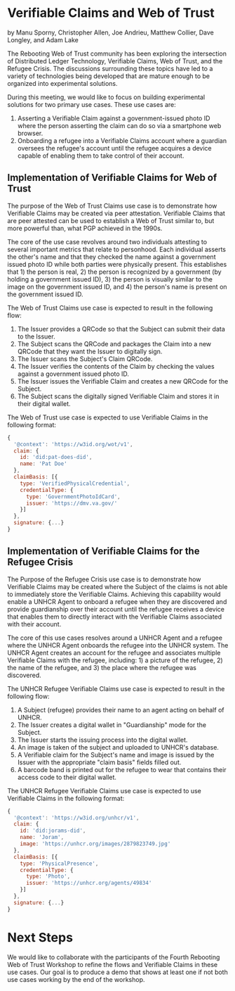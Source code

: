 # Verifiable Claims and Web of Trust

by Manu Sporny, Christopher Allen, Joe Andrieu, Matthew Collier, Dave Longley, and Adam Lake

The Rebooting Web of Trust community has been exploring the intersection of Distributed Ledger Technology, Verifiable Claims, Web of Trust, and the Refugee Crisis. The discussions surrounding these topics have led to a variety of technologies being developed that are mature enough to be organized into experimental solutions.

During this meeting, we would like to focus on building experimental solutions for two primary use cases. These use cases are:

1. Asserting a Verifiable Claim against a government-issued photo ID
   where the person asserting the claim can do so via a smartphone
   web browser.
2. Onboarding a refugee into a Verifiable Claims account where a
   guardian oversees the refugee's account until the refugee
   acquires a device capable of enabling them to take control of their
   account.

## Implementation of Verifiable Claims for Web of Trust

The purpose of the Web of Trust Claims use case is to demonstrate how Verifiable Claims may be created via peer attestation. Verifiable Claims that are peer attested can be used to establish a Web of Trust similar to, but more powerful than, what PGP achieved in the 1990s.

The core of the use case revolves around two individuals attesting to several important metrics that relate to personhood. Each individual asserts the other's name and that they checked the name against a government issued photo ID while both parties were physically present. This establishes that 1) the person is real, 2) the person is recognized by a government (by holding a government issued ID), 3) the person is visually similar to the image on the government issued ID, and 4) the person's name is present on the government issued ID.

The Web of Trust Claims use case is expected to result in the following flow:

1. The Issuer provides a QRCode so that the Subject can submit their data to the Issuer.
2. The Subject scans the QRCode and packages the Claim into a new QRCode that they want the Issuer to digitally sign.
3. The Issuer scans the Subject's Claim QRCode.
4. The Issuer verifies the contents of the Claim by checking the values against a government issued photo ID.
5. The Issuer issues the Verifiable Claim and creates a new QRCode for the Subject.
6. The Subject scans the digitally signed Verifiable Claim and stores it in their digital wallet.

The Web of Trust use case is expected to use Verifiable Claims in the following format:

```javascript
{
  '@context': 'https://w3id.org/wot/v1',
  claim: {
    id: 'did:pat-does-did',
    name: 'Pat Doe'
  },
  claimBasis: [{
    type: 'VerifiedPhysicalCredential',
    credentialType: {
      type: 'GovernmentPhotoIdCard',
      issuer: 'https://dmv.va.gov/'
    }]
  },
  signature: {...}
}
```

## Implementation of Verifiable Claims for the Refugee Crisis

The Purpose of the Refugee Crisis use case is to demonstrate how Verifiable Claims may be created where the Subject of the claims is not able to immediately store the Verifiable Claims. Achieving this capability would enable a UNHCR Agent to onboard a refugee when they are discovered and provide guardianship over their account until the refugee receives a device that enables them to directly interact with the Verifiable Claims associated with their account.

The core of this use cases resolves around a UNHCR Agent and a refugee where the UNHCR Agent onboards the refugee into the UNHCR system. The UNHCR Agent creates an account for the refugee and associates multiple Verifiable Claims with the refugee, including: 1) a picture of the refugee, 2) the name of the refugee, and 3) the place where the refugee was discovered.

The UNHCR Refugee Verifiable Claims use case is expected to result in the following flow:

1. A Subject (refugee) provides their name to an agent acting on behalf of UNHCR.
2. The Issuer creates a digital wallet in "Guardianship" mode for the Subject.
3. The Issuer starts the issuing process into the digital wallet.
4. An image is taken of the subject and uploaded to UNHCR's database.
5. A Verifiable claim for the Subject's name and image is issued by the Issuer with the appropriate "claim basis" fields filled out.
6. A barcode band is printed out for the refugee to wear that contains their access code to their digital wallet.

The UNHCR Refugee Verifiable Claims use case is expected to use Verifiable Claims in the following format:


```javascript
{
  '@context': 'https://w3id.org/unhcr/v1',
  claim: {
    id: 'did:jorams-did',
    name: 'Joram',
    image: 'https://unhcr.org/images/2879823749.jpg'
  },
  claimBasis: [{
    type: 'PhysicalPresence',
    credentialType: {
      type: 'Photo',
      issuer: 'https://unhcr.org/agents/49834'
    }]
  },
  signature: {...}
}
```

# Next Steps

We would like to collaborate with the participants of the Fourth Rebooting Web of Trust Workshop to refine the flows and Verifiable Claims in these use cases. Our goal is to produce a demo that shows at least one if not both use cases working by the end of the workshop.
